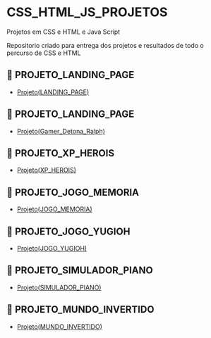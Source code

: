 # CSS_HTML_JS_PROJETOS
Projetos em CSS e HTML e Java Script

Repositorio criado para entrega dos projetos e resultados de todo o percurso de CSS e HTML 


## 🔗 PROJETO_LANDING_PAGE
- [Projeto(LANDING_PAGE)](https://github.com/Car-Lopes/CSS_HTML_PROJETOS/tree/master/Landing_Page)

## 🔗 PROJETO_LANDING_PAGE
- [Projeto(Gamer_Detona_Ralph)](https://github.com/Car-Lopes/CSS_HTML_PROJETOS/tree/master/Gamer/Detona_ralph)

## 🔗 PROJETO_XP_HEROIS
- [Projeto(XP_HEROIS)](https://github.com/Car-Lopes/CSS_HTML_PROJETOS/tree/master/Desafio_XP_heroi)

## 🔗 PROJETO_JOGO_MEMORIA
- [Projeto(JOGO_MEMORIA)](https://github.com/Car-Lopes/CSS_HTML_PROJETOS/tree/master/Memory_game)

## 🔗 PROJETO_JOGO_YUGIOH
- [Projeto(JOGO_YUGIOH)](https://github.com/Car-Lopes/CSS_HTML_PROJETOS/tree/master/Yugioh_game)

## 🔗 PROJETO_SIMULADOR_PIANO
- [Projeto(SIMULADOR_PIANO)](https://github.com/Car-Lopes/CSS_HTML_PROJETOS/tree/master/Simulador_Piano)

## 🔗 PROJETO_MUNDO_INVERTIDO
- [Projeto(MUNDO_INVERTIDO)](https://github.com/Car-Lopes/CSS_HTML_PROJETOS/tree/master/Landing_Page_Mundo_Ivertido)